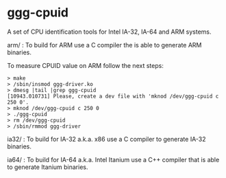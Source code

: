 ggg-cpuid
=========

A set of CPU identification tools for Intel IA-32, IA-64 and ARM systems.

arm/  : To build  for ARM use a C compiler the is able to generate ARM binaries.

To measure CPUID value on ARM follow the next steps:

    > make
    > /sbin/insmod ggg-driver.ko
    > dmesg |tail |grep ggg-cpuid
    [10943.010731] Please, create a dev file with 'mknod /dev/ggg-cpuid c 250 0'.
    > mknod /dev/ggg-cpuid c 250 0
    > ./ggg-cpuid
    > rm /dev/ggg-cpuid
    > /sbin/rmmod ggg-driver

ia32/ : To build for IA-32 a.k.a. x86 use a C compiler to generate IA-32 binaries.

ia64/ : To build for IA-64 a.k.a. Intel Itanium use a C++ compiler that is able to generate Itanium binaries.
